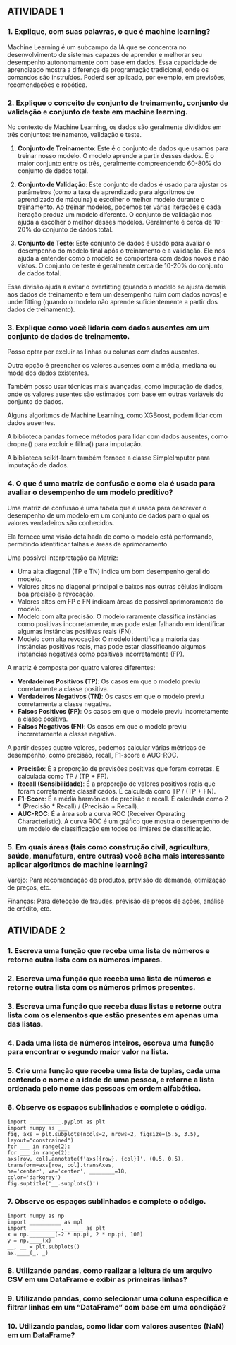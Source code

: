 ## ATIVIDADE 1

### 1. Explique, com suas palavras, o que é machine learning?

Machine Learning é um subcampo da IA que se concentra no desenvolvimento
de sistemas capazes de aprender e melhorar seu desempenho autonomamente com base em dados.
Essa capacidade de aprendizado mostra a diferença da programação tradicional, onde os comandos são instruídos.
Poderá ser aplicado, por exemplo, em previsões, recomendações e robótica.

### 2. Explique o conceito de conjunto de treinamento, conjunto de validação e conjunto de teste em machine learning.

No contexto de Machine Learning, os dados são geralmente divididos em três conjuntos: treinamento, validação e teste.

1. **Conjunto de Treinamento**: Este é o conjunto de dados que usamos para treinar nosso modelo. O modelo aprende a
   partir desses dados. É o maior conjunto entre os três, geralmente compreendendo 60-80% do conjunto de dados total.

2. **Conjunto de Validação**: Este conjunto de dados é usado para ajustar os parâmetros (como a taxa de aprendizado para
   algoritmos de aprendizado de máquina) e escolher o melhor modelo durante o treinamento. Ao treinar modelos, podemos
   ter várias iterações e cada iteração produz um modelo diferente. O conjunto de validação nos ajuda a escolher o
   melhor desses modelos. Geralmente é cerca de 10-20% do conjunto de dados total.

3. **Conjunto de Teste**: Este conjunto de dados é usado para avaliar o desempenho do modelo final após o treinamento e
   a validação. Ele nos ajuda a entender como o modelo se comportará com dados novos e não vistos. O conjunto de teste é
   geralmente cerca de 10-20% do conjunto de dados total.

Essa divisão ajuda a evitar o overfitting (quando o modelo se ajusta demais aos dados de treinamento e tem um desempenho
ruim com dados novos) e underfitting (quando o modelo não aprende suficientemente a partir dos dados de treinamento).

### 3. Explique como você lidaria com dados ausentes em um conjunto de dados de treinamento.

Posso optar por excluir as linhas ou colunas com dados ausentes.

Outra opção é preencher os valores ausentes com a média, mediana ou moda dos dados existentes.

Também posso usar técnicas mais avançadas, como imputação de dados, onde os valores ausentes são estimados com base em
outras variáveis do conjunto de dados.

Alguns algoritmos de Machine Learning, como XGBoost, podem lidar com dados ausentes.

A biblioteca pandas fornece métodos para lidar com dados ausentes, como dropna() para excluir e fillna() para imputação.

A biblioteca scikit-learn também fornece a classe SimpleImputer para imputação de dados.

### 4. O que é uma matriz de confusão e como ela é usada para avaliar o desempenho de um modelo preditivo?

Uma matriz de confusão é uma tabela que é usada para descrever o desempenho de um modelo em um conjunto de dados para o
qual os valores verdadeiros são conhecidos.

Ela fornece uma visão detalhada de como o modelo está performando, permitindo identificar falhas e áreas de
aprimoramento

Uma possível interpretação da Matriz:

- Uma alta diagonal (TP e TN) indica um bom desempenho geral do modelo.
- Valores altos na diagonal principal e baixos nas outras células indicam boa precisão e revocação.
- Valores altos em FP e FN indicam áreas de possível aprimoramento do modelo.
- Modelo com alta precisão: O modelo raramente classifica instâncias como positivas incorretamente, mas pode estar
  falhando em identificar algumas instâncias positivas reais (FN).
- Modelo com alta revocação: O modelo identifica a maioria das instâncias positivas reais, mas pode estar classificando
  algumas instâncias negativas como positivas incorretamente (FP).

A matriz é composta por quatro valores diferentes:

- **Verdadeiros Positivos (TP)**: Os casos em que o modelo previu corretamente a classe positiva.
- **Verdadeiros Negativos (TN)**: Os casos em que o modelo previu corretamente a classe negativa.
- **Falsos Positivos (FP)**: Os casos em que o modelo previu incorretamente a classe positiva.
- **Falsos Negativos (FN)**: Os casos em que o modelo previu incorretamente a classe negativa.

A partir desses quatro valores, podemos calcular várias métricas de desempenho, como precisão, recall, F1-score e
AUC-ROC.

- **Precisão**: É a proporção de previsões positivas que foram corretas. É calculada como TP / (TP + FP).
- **Recall (Sensibilidade)**: É a proporção de valores positivos reais que foram corretamente classificados. É calculada
  como TP / (TP + FN).
- **F1-Score**: É a média harmônica de precisão e recall. É calculada como 2 * (Precisão * Recall) / (Precisão +
  Recall).
- **AUC-ROC**: É a área sob a curva ROC (Receiver Operating Characteristic). A curva ROC é um gráfico que mostra o
  desempenho de um modelo de classificação em todos os limiares de classificação.

### 5. Em quais áreas (tais como construção civil, agricultura, saúde, manufatura, entre outras) você acha mais interessante aplicar algoritmos de machine learning?

Varejo: Para recomendação de produtos, previsão de demanda, otimização de preços, etc.

Finanças: Para detecção de fraudes, previsão de preços de ações, análise de crédito, etc.

## ATIVIDADE 2

### 1. Escreva uma função que receba uma lista de números e retorne outra lista com os números ímpares.

### 2. Escreva uma função que receba uma lista de números e retorne outra lista com os números primos presentes.

### 3. Escreva uma função que receba duas listas e retorne outra lista com os elementos que estão presentes em apenas uma das listas.

### 4. Dada uma lista de números inteiros, escreva uma função para encontrar o segundo maior valor na lista.

### 5. Crie uma função que receba uma lista de tuplas, cada uma contendo o nome e a idade de uma pessoa, e retorne a lista ordenada pelo nome das pessoas em ordem alfabética.

### 6. Observe os espaços sublinhados e complete o código.

    import __________.pyplot as plt
    import numpy as ___
    fig, axs = plt.subplots(ncols=2, nrows=2, figsize=(5.5, 3.5),
    layout="constrained")
    for ___ in range(2):
    for ___ in range(2):
    axs[row, col].annotate(f'axs[{row}, {col}]', (0.5, 0.5),
    transform=axs[row, col].transAxes,
    ha='center', va='center', ________=18,
    color='darkgrey')
    fig.suptitle('__.subplots()')

### 7. Observe os espaços sublinhados e complete o código.

    import numpy as np
    import __________ as mpl
    import __________.______ as plt
    x = np.________(-2 * np.pi, 2 * np.pi, 100)
    y = np.____(x)
    __, __ = plt.subplots()
    ax.____(_, _)

### 8. Utilizando pandas, como realizar a leitura de um arquivo CSV em um DataFrame e exibir as primeiras linhas?

### 9. Utilizando pandas, como selecionar uma coluna específica e filtrar linhas em um “DataFrame” com base em uma condição?

### 10. Utilizando pandas, como lidar com valores ausentes (NaN) em um DataFrame?

